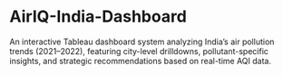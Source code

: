 # AirIQ-India-Dashboard
An interactive Tableau dashboard system analyzing India’s air pollution trends (2021–2022), featuring city-level drilldowns, pollutant-specific insights, and strategic recommendations based on real-time AQI data.
